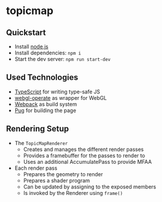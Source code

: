 # topicmap

## Quickstart

- Install [node.js](https://nodejs.org/)
- Install dependencies: `npm i`
- Start the dev server: `npm run start-dev`

## Used Technologies

- [TypeScript](https://www.typescriptlang.org/) for writing type-safe JS
- [webgl-operate](https://webgl-operate.org/) as wrapper for WebGL
- [Webpack](https://webpack.js.org/) as build system
- [Pug](pugjs.org) for building the page

## Rendering Setup

- The `TopicMapRenderer`
  - Creates and manages the different render passes
  - Provides a framebuffer for the passes to render to
  - Uses an additional AccumulatePass to provide MFAA
- Each render pass
  - Prepares the geometry to render
  - Prepares a shader program
  - Can be updated by assigning to the exposed members
  - Is invoked by the Renderer using `frame()`
